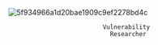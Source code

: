 ![5f934966a1d20bae1909c9ef2278bd4c](https://github.com/idkhidden/idkhidden/assets/91305428/5aad8bc2-956a-441b-ae20-e3c13a6ad712)


                              Vulnerability 
                                Researcher
              
